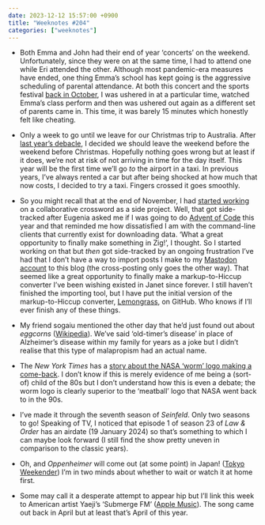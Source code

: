 ```yaml
---
date: 2023-12-12 15:57:00 +0900
title: "Weeknotes #204"
categories: ["weeknotes"]
---
```


- Both Emma and John had their end of year ‘concerts’ on the weekend. Unfortunately, since they were on at the same time, I had to attend one while Eri attended the other. Although most pandemic-era measures have ended, one thing Emma’s school has kept going is the aggressive scheduling of parental attendance. At both this concert and the sports festival [back in October](https://updates.inqk.net/post/1698156960.html), I was ushered in at a particular time, watched Emma’s class perform and then was ushered out again as a different set of parents came in. This time, it was barely 15 minutes which honestly felt like cheating.

- Only a week to go until we leave for our Christmas trip to Australia. After [last year’s debacle](https://updates.inqk.net/post/1672143660.html), I decided we should leave the weekend before the weekend before Christmas. Hopefully nothing goes wrong but at least if it does, we’re not at risk of not arriving in time for the day itself. This year will be the first time we’ll go _to_ the airport in a taxi. In previous years, I’ve always rented a car but after being shocked at how much that now costs, I decided to try a taxi. Fingers crossed it goes smoothly.

- So you might recall that at the end of November, I had [started working](https://updates.inqk.net/post/1701139380.html) on a collaborative crossword as a side project. Well, that got side-tracked after Eugenia asked me if I was going to do [Advent of Code](https://adventofcode.com) this year and that reminded me how dissatisfied I am with the command-line clients that currently exist for downloading data. ‘What a great opportunity to finally make something in Zig!’, I thought. So I started working on that but _then_ got side-tracked by an ongoing frustration I’ve had that I don’t have a way to import posts I make to my [Mastodon account](https://social.lol/@pyrmont) to this blog (the cross-posting only goes the other way). That seemed like a great opportunity to finally make a markup-to-Hiccup converter I’ve been wishing existed in Janet since forever. I still haven’t finished the importing tool, but I have put the initial version of the markup-to-Hiccup converter, [Lemongrass](https://github.com/pyrmont/lemongrass), on GitHub. Who knows if I’ll ever finish any of these things.

- My friend sogaiu mentioned the other day that he’d just found out about _eggcorns_ ([Wikipedia](https://en.wikipedia.org/wiki/Eggcorn)). We’ve said ‘old-timer’s disease’ in place of Alzheimer’s disease within my family for years as a joke but I didn’t realise that this type of malapropism had an actual name.

- The _New York Times_ has a [story about the NASA ‘worm’ logo making a come-back](https://www.nytimes.com/2023/12/11/science/nasa-logo-worm.html). I don’t know if this is merely evidence of me being a (sort-of) child of the 80s but I don’t understand how this is even a debate; the worm logo is clearly superior to the ‘meatball’ logo that NASA went back to in the 90s.

- I’ve made it through the seventh season of _Seinfeld_. Only two seasons to go! Speaking of TV, I noticed that episode 1 of season 23 of _Law & Order_ has an airdate (19 January 2024) so that’s something to which I can maybe look forward (I still find the show pretty uneven in comparison to the classic years).

- Oh, and _Oppenheimer_ will come out (at some point) in Japan! ([Tokyo Weekender](https://www.tokyoweekender.com/japan-life/news-and-opinion/kishida-resigns-as-ldp-faction-leader/)) I’m in two minds about whether to wait or watch it at home first.

- Some may call it a desperate attempt to appear hip but I’ll link this week to American artist Yaeji’s ‘Submerge FM’ ([Apple Music](https://music.apple.com/us/album/submerge-fm/1654198968?i=1654198973)). The song came out back in April but at least that’s April of this year.
